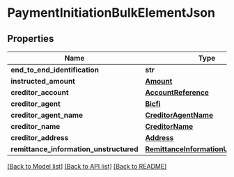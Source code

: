 # PaymentInitiationBulkElementJson

## Properties
Name | Type | Description | Notes
------------ | ------------- | ------------- | -------------
**end_to_end_identification** | **str** |  | [optional] 
**instructed_amount** | [**Amount**](Amount.md) |  | 
**creditor_account** | [**AccountReference**](AccountReference.md) |  | 
**creditor_agent** | [**Bicfi**](Bicfi.md) |  | [optional] 
**creditor_agent_name** | [**CreditorAgentName**](CreditorAgentName.md) |  | [optional] 
**creditor_name** | [**CreditorName**](CreditorName.md) |  | 
**creditor_address** | [**Address**](Address.md) |  | [optional] 
**remittance_information_unstructured** | [**RemittanceInformationUnstructured**](RemittanceInformationUnstructured.md) |  | [optional] 

[[Back to Model list]](../README.md#documentation-for-models) [[Back to API list]](../README.md#documentation-for-api-endpoints) [[Back to README]](../README.md)


